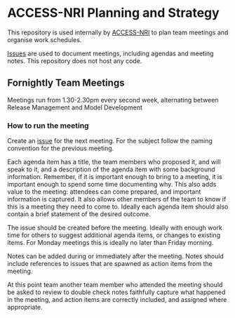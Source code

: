 # ACCESS-NRI Planning and Strategy

This repository is used internally by [ACCESS-NRI][access-nri] to plan team meetings and organise work schedules.

[Issues][issue] are used to document meetings, including agendas and meeting notes. This repository does not host any code. 

## Fornightly Team Meetings

Meetings run from 1.30-2.30pm every second week, alternating between Release Management and Model Development

### How to run the meeting

Create an [issue] for the next meeting. For the subject follow the naming convention for the previous meeting.

Each agenda item has a title, the team members who proposed it, and will speak to it, and a description of the agenda item with some background information. Remember, if it is important enough to bring to a meeting, it is important enough to spend some time documenting why. This also adds value to the meeting: attendees can come prepared, and important information is captured. It also allows other members of the team to know if this is a meeting they need to come to. Ideally each agenda item should also contain a brief statement of the desired outcome.

The issue should be created before the meeting. Ideally with enough work time for others to suggest additional agenda items, or changes to existing items. For Monday meetings this is ideally no later than Friday morning. 

Notes can be added during or immediately after the meeting. Notes should include references to issues that are spawned as action items from the meeting.

At this point team another team member who attended the meeting should be asked to review to double check notes faithfully capture what happened in the meeting, and action items are correctly included, and assigned where appropriate.



[access-nri]: https://www.access-nri.org.au/
[issue]: https://github.com/ACCESS-NRI/release/issues
